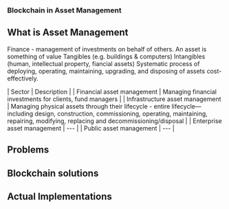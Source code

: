 ### Blockchain in Asset Management

## What is Asset Management

Finance - management of investments on behalf of others.
An asset is something of value
Tangibles (e.g. buildings & computers)
Intangibles (human, intellectual property, fiancial assets)
Systematic process of deploying, operating, maintaining, upgrading, and disposing of assets cost-effectively.

| Sector | Description |
| Financial asset management | Managing financial investments for clients, fund managers |
| Infrastructure asset management | Managing physical assets through their lifecycle - entire lifecycle—including design, construction, commissioning, operating, maintaining, repairing, modifying, replacing and decommissioning/disposal |
| Enterprise asset management | --- |
| Public asset management | --- |

## Problems


## Blockchain solutions


## Actual Implementations


###
